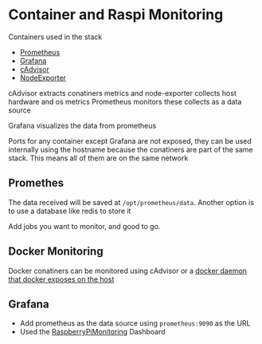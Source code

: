 # Container and Raspi Monitoring

Containers used in the stack

-   [Prometheus](https://prometheus.io/)
-   [Grafana](https://grafana.com/)
-   [cAdvisor](https://github.com/google/cadvisor)
-   [NodeExporter](https://github.com/prometheus/node_exporter)

cAdvisor extracts conatiners metrics and node-exporter collects host hardware and os metrics
Prometheus monitors these collects as a data source

Grafana visualizes the data from prometheus

Ports for any container except Grafana are not exposed, they can be used internally using the hostname because the conatiners are part of the same stack. This means all of them are on the same network

## Promethes

The data received will be saved at `/opt/prometheus/data`. Another option is to use a database like redis to store it

Add jobs you want to monitor, and good to go.

## Docker Monitoring

Docker conatiners can be monitored using cAdvisor or a [docker daemon that docker exposes on the host](https://docs.docker.com/config/daemon/prometheus/)

## Grafana

-   Add prometheus as the data source using `prometheus:9090` as the URL
-   Used the [RaspberryPiMonitoring](./Dashboard/RaspberryPiMonitoring.json) Dashboard
